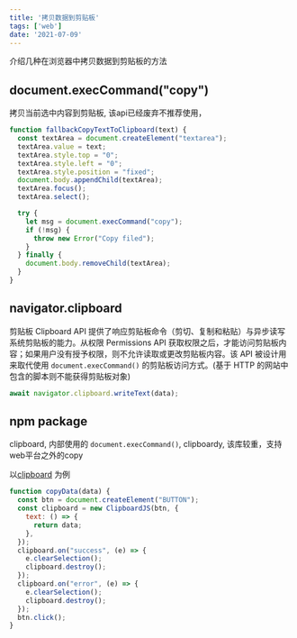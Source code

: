 ```yaml
---
title: '拷贝数据到剪贴板'
tags: ['web']
date: '2021-07-09'
---
```


介绍几种在浏览器中拷贝数据到剪贴板的方法

## document.execCommand("copy")

拷贝当前选中内容到剪贴板, 该api已经废弃不推荐使用，

```js
function fallbackCopyTextToClipboard(text) {
  const textArea = document.createElement("textarea");
  textArea.value = text;
  textArea.style.top = "0";
  textArea.style.left = "0";
  textArea.style.position = "fixed";
  document.body.appendChild(textArea);
  textArea.focus();
  textArea.select();

  try {
    let msg = document.execCommand("copy");
    if (!msg) {
      throw new Error("Copy filed");
    }
  } finally {
    document.body.removeChild(textArea);
  }
}
```

## navigator.clipboard

剪贴板 Clipboard API 提供了响应剪贴板命令（剪切、复制和粘贴）与异步读写系统剪贴板的能力。从权限 Permissions API 获取权限之后，才能访问剪贴板内容；如果用户没有授予权限，则不允许读取或更改剪贴板内容。该 API 被设计用来取代使用 `document.execCommand()` 的剪贴板访问方式。(基于 HTTP 的网站中包含的脚本则不能获得剪贴板对象)

```js
await navigator.clipboard.writeText(data);
```

## npm package

clipboard, 内部使用的 `document.execCommand()`,
clipboardy, 该库较重，支持web平台之外的copy

以[clipboard](https://www.npmjs.com/package/clipboard) 为例

```js
function copyData(data) {
  const btn = document.createElement("BUTTON");
  const clipboard = new ClipboardJS(btn, {
    text: () => {
      return data;
    },
  });
  clipboard.on("success", (e) => {
    e.clearSelection();
    clipboard.destroy();
  });
  clipboard.on("error", (e) => {
    e.clearSelection();
    clipboard.destroy();
  });
  btn.click();
}
```
